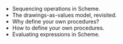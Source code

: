 * Sequencing operations in Scheme.
* The drawings-as-values model, revisited.
* Why define your own procedures?
* How to define your own procedures.
* Evaluating expressions in Scheme.
